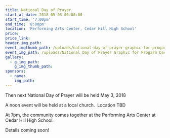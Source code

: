 ```yaml
---
title: National Day of Prayer
start_at_date: 2018-05-03 00:00:00
start_time: '7:00pm'
end_time: '8:00pm'
location: 'Performing Arts Center, Cedar Hill High School'
price:
price_link:
header_img_path:
event_imgthumb_path: /uploads/national-day-of-prayer-graphic-for-progarm-background.jpg
event_img_path: /uploads/National Day of Prayer Graphic for Progarm background.jpg
gallery:
  - g_img_path:
    g_img_thumb_path:
sponsors:
  - name:
    img_path:
---
```



Then next National Day of Prayer will be held May 3, 2018

A noon event will be held at a local church.  Location TBD

At 7pm, the community comes together at the Performing Arts Center at Cedar Hill High School.

Details coming soon!